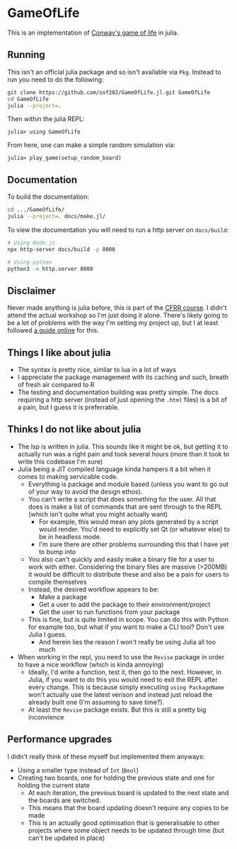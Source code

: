 # GameOfLife

This is an implementation of 
[Conway's game of life](https://en.wikipedia.org/wiki/Conway's_Game_of_Life) in
julia.

## Running

This isn't an official julia package and so isn't available via `Pkg`. Instead
to run you need to do the following:

```bash
git clone https://github.com/sof202/GameOfLife.jl.git GameOfLife
cd GameOfLife
julia --project=.
```

Then within the julia REPL:

```julia-repl
julia> using GameOfLife
```

From here, one can make a simple random simulation via:

```julia-repl
julia> play_game(setup_random_board)
```

## Documentation

To build the documentation:

```bash
cd .../GameOfLife/
julia --project=. docs/make.jl/
```

To view the documentation you will need to run a http server on `docs/build`:

```bash
# Using Node.js
npx http-server docs/build -p 8000

# Using python
python3 -m http.server 8000
```

## Disclaimer

Never made anything is julia before, this is part of the 
[CFRR course](https://coding-for-reproducible-research.github.io/CfRR_Courses/course_homepages/julia.html).
I didn't attend the actual workshop so I'm just doing it alone. There's likely
going to be a lot of problems with the way I'm setting my project up, but I at
least followed 
[a guide online](https://www.matecdev.com/posts/julia-create-project.html)
for this.

## Things I like about julia

- The syntax is pretty nice, similar to lua in a lot of ways
- I appreciate the package management with its caching and such, breath of
fresh air compared to R
- The testing and documentation building was pretty simple. The docs requiring
a http server (instead of just opening the `.html` files) is a bit of a pain,
but I guess it is preferrable.

## Thinks I do not like about julia

- The lsp is written in julia. This sounds like it might be ok, but getting it
to actually run was a right pain and took several hours (more than it took to
write this codebase I'm sure)
- Julia being a JIT compiled language kinda hampers it a bit when it comes to
making servicable code.
    - Everything is package and module based (unless you want to go out of your
    way to avoid the design ethos).
    - You can't write a script that does something for the user. All that does
    is make a list of commands that are sent through to the REPL (which isn't 
    quite what you might actually want)
        - For example, this would mean any plots generated by a script would
        render. You'd need to explicitly set Qt (or whatever else) to be in
        headless mode.
        - I'm sure there are other problems surrounding this that I have yet
        to bump into
    - You also can't quickly and easily make a binary file for a user to work
    with either. Considering the binary files are massive (>200MB) it would be
    difficult to distribute these and also be a pain for users to compile
    themselves
    - Instead, the desired workflow appears to be:
        - Make a package
        - Get a user to add the package to their environment/project
        - Get the user to run functions from your package
    - This is fine, but is quite limited in scope. You can do this with Python
    for example too, but what if you want to make a CLI tool? Don't use Julia
    I guess.
        - And herein lies the reason I won't really be using Julia all too much
- When working in the repl, you need to use the `Revise` package in order to
have a nice workflow (which is kinda annoying)
    - Ideally, I'd write a function, test it, then go to the next. However,
    in Julia, if you want to do this you would need to exit the REPL after
    every change. This is because simply executing `using PackageName` won't
    actually use the latest verison and instead just reload the already
    built one (I'm assuming to save time?).
    - At least the `Revise` package exists. But this is still a pretty big
    inconvience


## Performance upgrades 

I didn't really think of these myself but implemented them anyways:

- Using a smaller type instead of `Int` (`Bool`)
- Creating two boards, one for holding the previous state and one for holding
the current state
    - At each iteration, the previous board is updated to the next state and
    the boards are switched.
    - This means that the board updating doesn't require any copies to be made
    - This is an actually good optimisation that is generalisable to other
    projects where some object needs to be updated through time (but can't be
    updated in place)


